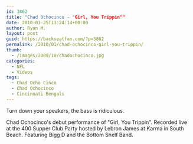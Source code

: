 ```yaml
---
id: 3862
title: "Chad Ochocinco - "Girl, You Trippin""
date: 2010-01-25T13:24:14+00:00
author: Ryan M.
layout: post
guid: https://backseatfan.com/?p=3862
permalink: /2010/01/chad-ochocinco-girl-you-trippin/
thumb:
  - /images/2009/10/chadochocinco.jpg
categories:
  - NFL
  - Videos
tags:
  - Chad Ocho Cinco
  - Chad Ochocinco
  - Cincinnati Bengals
---
```


<div class="entry">
  <p>
  </p>

  <p>
    Turn down your speakers, the bass is ridiculous.
  </p>

  <p>
    Chad Ochocinco's debut performance of "Girl, You Trippin". Recorded live at the 400 Supper Club Party hosted by Lebron James at Karma in South Beach. Featuring Bigg D and the Bottom Shelf Band.
  </p>
</div>
